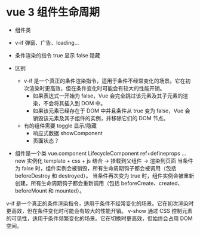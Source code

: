 # vue 3 组件生命周期
  - 组件类
- v-if 
    弹窗、广告、loading...
 - 条件渲染的指令  true 显示 false 隐藏 
 - 区别  
    - v-if 是一个真正的条件渲染指令，适用于条件不经常变化的场景。它在初次渲染时更高效，但在条件变化时可能会有较大的性能开销。
        - 如果表达式一开始为 false，Vue 会完全跳过该元素及其子元素的渲染，不会将其插入到 DOM 中。
        - 如果该元素已经存在于 DOM 中并且条件从 true 变为 false，Vue 会销毁该元素及其子组件的实例，并移除它们的 DOM 节点。
    - 有的组件需要 toggle 显示/隐藏
        - 响应式数据 showComponent
        - 页面状态？ 


- 组件是一个类   vue.component  LifecycleComponent ref+defineprops ... new 实例化
  template + css + js 结合 -> 挂载到父组件 -> 渲染到页面
 当条件为 false 时，组件实例会被销毁，所有生命周期钩子都会被调用（包括 beforeDestroy 和 destroyed）。
 当条件再次变为 true 时，组件实例会被重新创建，所有生命周期钩子都会重新调用（包括 beforeCreate、created、beforeMount 和 mounted）。




v-if 是一个真正的条件渲染指令，适用于条件不经常变化的场景。它在初次渲染时更高效，但在条件变化时可能会有较大的性能开销。
v-show 通过 CSS 控制元素的可见性，适用于条件频繁变化的场景。它在切换时更高效，但始终会占用 DOM 空间。